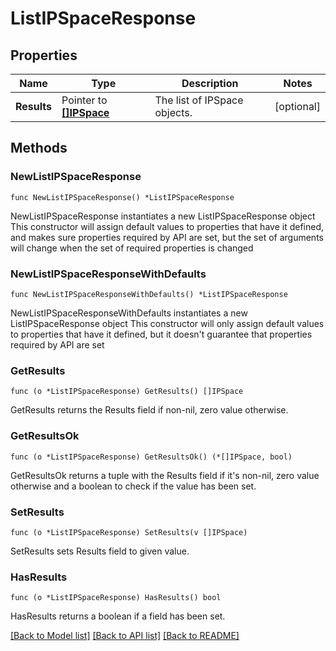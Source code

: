 # ListIPSpaceResponse

## Properties

Name | Type | Description | Notes
------------ | ------------- | ------------- | -------------
**Results** | Pointer to [**[]IPSpace**](IPSpace.md) | The list of IPSpace objects. | [optional] 

## Methods

### NewListIPSpaceResponse

`func NewListIPSpaceResponse() *ListIPSpaceResponse`

NewListIPSpaceResponse instantiates a new ListIPSpaceResponse object
This constructor will assign default values to properties that have it defined,
and makes sure properties required by API are set, but the set of arguments
will change when the set of required properties is changed

### NewListIPSpaceResponseWithDefaults

`func NewListIPSpaceResponseWithDefaults() *ListIPSpaceResponse`

NewListIPSpaceResponseWithDefaults instantiates a new ListIPSpaceResponse object
This constructor will only assign default values to properties that have it defined,
but it doesn't guarantee that properties required by API are set

### GetResults

`func (o *ListIPSpaceResponse) GetResults() []IPSpace`

GetResults returns the Results field if non-nil, zero value otherwise.

### GetResultsOk

`func (o *ListIPSpaceResponse) GetResultsOk() (*[]IPSpace, bool)`

GetResultsOk returns a tuple with the Results field if it's non-nil, zero value otherwise
and a boolean to check if the value has been set.

### SetResults

`func (o *ListIPSpaceResponse) SetResults(v []IPSpace)`

SetResults sets Results field to given value.

### HasResults

`func (o *ListIPSpaceResponse) HasResults() bool`

HasResults returns a boolean if a field has been set.


[[Back to Model list]](../README.md#documentation-for-models) [[Back to API list]](../README.md#documentation-for-api-endpoints) [[Back to README]](../README.md)


